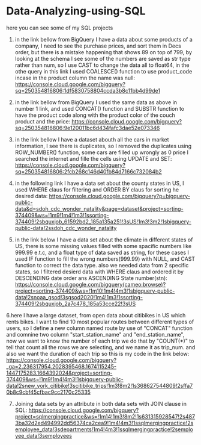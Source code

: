 # Data-Analyzing-using-SQL
here you can see some of my SQL projects

1. in the link bellow from BigQuery I have a data about some products of a company, I need to see the purchase prices, and sort them in Decs order, but there is a mistake happening that shows 89 on top of 799, by looking at the schema I see some of the numbers are saved as str type rather than num, so I use CAST to change the data all to float64, in the othe query in this link I used COALESCE() function to use product_code incase in the product column the name was null:
https://console.cloud.google.com/bigquery?sq=250354816806:1df5830758804ccda3b8c11bb4d99de1

2. in the link bellow from BigQuery I used the same data as above in number 1 link, and used CONCAT() function and SUBSTR function to have the product code along with the product color of the couch product and the price:
https://console.cloud.google.com/bigquery?sq=250354816806:9e120011bc6d434fafc3dae52e073346

3. in the link bellow I have a dataset abouth all the cars in market information, I see there is duplicates, so I removed the duplicates using ROW_NUMBER() function, some cars are filled up wrongly as 0 price I searched the internet and fille the cells using UPDATE and SET:
https://console.cloud.google.com/bigquery?sq=250354816806:2fcb268c146d40fb84d7166c732084b2

4. in the following link I have a data set about the county states in US, I used WHERE claus for filtering and ORDER BY claus for sorting he desired data:
https://console.cloud.google.com/bigquery?p=bigquery-public-data&d=sdoh_cdc_wonder_natality&page=dataset&project=sorting-374409&ws=!1m9!1m4!1m3!1ssorting-374409!2sbquxjob_61592bd2_185a135a251!3sUS!1m3!3m2!1sbigquery-public-data!2ssdoh_cdc_wonder_natality

5. in the link below I have a data set about the climate in different states of US, there is some missing values filled with some spacific numbers like 999.99 e.t.c, and a float type of data saved as string, for these cases I used IF function to fill the wrong numbers(999.99) with NULL, and CAST function to correct the data type. also we needed data from 2 specific states, so I filtered desierd data with WHERE claus and ordered it by DESCENDING date order ans ASCENDING State number(stn):
https://console.cloud.google.com/bigquery(cameo:browse)?project=sorting-374409&ws=!1m10!1m4!4m3!1sbigquery-public-data!2snoaa_gsod!3sgsod2020!1m4!1m3!1ssorting-374409!2sbquxjob_2a7c478_185a53cce22!3sUS

6.here I have a large dataset, from open data about citibikes in US which rents bikes. I want to find 10 most popular routes between different types of users, so I define a new column named route by use of "CONCAT" function and comnine two column "start_station_name" and "end_station_name", now we want to know the number of each trip we do that by "COUNT(*)" to tell that count all the rows we are selecting, and we name it as trip_num. and also we want the duration of each trip so this is my code in the link below:
https://console.cloud.google.com/bigquery?_ga=2.236317954.2028395468.1674115245-1447175283.1664392024&project=sorting-374409&ws=!1m9!1m4!4m3!1sbigquery-public-data!2snew_york_citibike!3scitibike_trips!1m3!8m2!1s368627544809!2sffa70b8c9cbf45cfbac9cc2170c25335

7. Joining data sets by an attribute in both data sets with JOIN clause in SQL:
https://console.cloud.google.com/bigquery?project=sqlmergingpractice&ws=!1m14!1m3!8m2!1s631315928547!2s4873ba32d2ed494992dd56374ca2cea9!1m4!4m3!1ssqlmergingpractice!2semployee_data!3sdepartments!1m4!4m3!1ssqlmergingpractice!2semployee_data!3semployees
